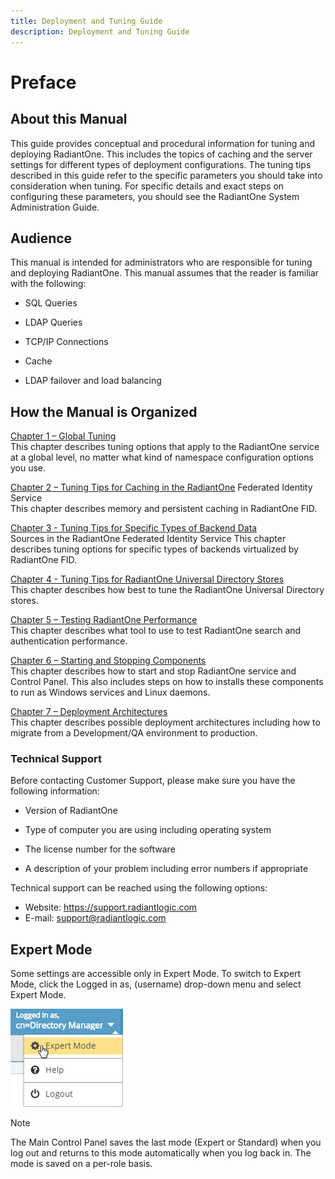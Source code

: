 ```yaml
---
title: Deployment and Tuning Guide
description: Deployment and Tuning Guide
---
```


# Preface

## About this Manual

This guide provides conceptual and procedural information for tuning and deploying RadiantOne. This includes the topics of caching and the server settings for different types of deployment configurations. The tuning tips described in this guide refer to the specific parameters you should take into consideration when tuning. For specific details and exact steps on configuring these parameters, you should see the RadiantOne System Administration Guide.

## Audience

This manual is intended for administrators who are responsible for tuning and deploying RadiantOne.  This manual assumes that the reader is familiar with the following: 

-	SQL Queries

-	LDAP Queries

-	TCP/IP Connections

-	Cache

-	LDAP failover and load balancing

## How the Manual is Organized

[Chapter 1 – Global Tuning](01-global-tuning)
<br>This chapter describes tuning options that apply to the RadiantOne service at a global level, no matter what kind of namespace configuration options you use.

[Chapter 2 – Tuning Tips for Caching in the RadiantOne](02-tuning-tips-for-caching-in-radiantone.md) Federated Identity Service 
<br> This chapter describes memory and persistent caching in RadiantOne FID.

[Chapter 3 - Tuning Tips for Specific Types of Backend Data](03-tuning-tips-for-specific-types-of-backend-data-sources.md) <br>Sources in the RadiantOne Federated Identity Service
This chapter describes tuning options for specific types of backends virtualized by RadiantOne FID.  

[Chapter 4 - Tuning Tips for RadiantOne Universal Directory Stores](04-tuning-tips-radiantone-universal-directory.md)
<br> This chapter describes how best to tune the RadiantOne Universal Directory stores.

[Chapter 5 – Testing RadiantOne Performance](05-testing-radiantone-performance.md)
<br> This chapter describes what tool to use to test RadiantOne search and authentication performance.

[Chapter 6 – Starting and Stopping Components](06-starting-and-stopping-components-and-services.md)
<br> This chapter describes how to start and stop RadiantOne service and Control Panel. This also includes steps on how to installs these components to run as Windows services and Linux daemons.

[Chapter 7 – Deployment Architectures](07-deployment-architecture.md)
<br> This chapter describes possible deployment architectures including how to migrate from a Development/QA environment to production. 

### Technical Support

Before contacting Customer Support, please make sure you have the following information:
-	Version of RadiantOne

-	Type of computer you are using including operating system

-	The license number for the software

-	A description of your problem including error numbers if appropriate

Technical support can be reached using the following options:
-	Website: https://support.radiantlogic.com
-	E-mail: support@radiantlogic.com 

## Expert Mode

Some settings are accessible only in Expert Mode. To switch to Expert Mode, click the Logged in as, (username) drop-down menu and select Expert Mode. 

![An image showing ](Media/Expert-Mode.jpg)

 
>[!note]
>The Main Control Panel saves the last mode (Expert or Standard) when you log out and returns to this mode automatically when you log back in. The mode is saved on a per-role basis.
